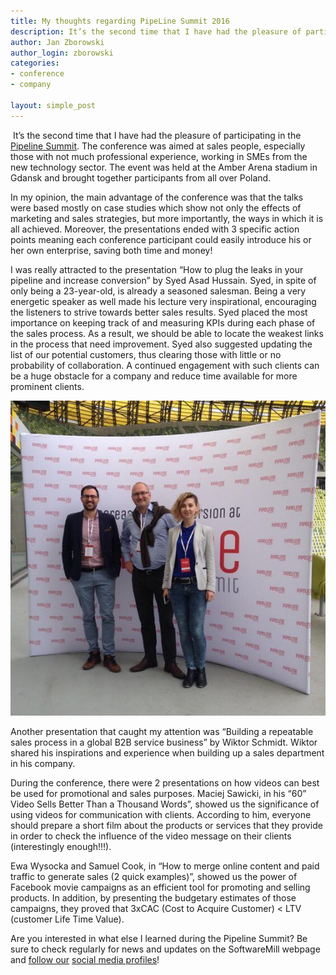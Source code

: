 ```yaml
---
title: My thoughts regarding PipeLine Summit 2016
description: It’s the second time that I have had the pleasure of participating in the Pipeline Summit. The conference was aimed at sales people, especially those with not much professional experience, working in SMEs from the new technology sector. The event was held at the Amber Arena stadium in Gdansk and brought together participants from all over Poland.
author: Jan Zborowski
author_login: zborowski
categories:
- conference
- company

layout: simple_post
---
```

​
It’s the second time that I have had the pleasure of participating in the [Pipeline Summit](http://www.pipelinesummit.com/). The conference was aimed at sales people, especially those with not much professional experience, working in SMEs from the new technology sector. The event was held at the Amber Arena stadium in Gdansk and brought together participants from all over Poland.
 
In my opinion, the main advantage of the conference was that the talks were based mostly on case studies which show not only the effects of marketing and sales strategies, but more importantly, the ways in which it is all achieved. Moreover, the presentations ended with 3 specific action points meaning each conference participant could easily introduce his or her own enterprise, saving both time and money!
 
I was really attracted to the presentation “How to plug the leaks in your pipeline and increase conversion” by Syed Asad Hussain. Syed, in spite of only being a 23-year-old, is already a seasoned salesman. Being a very energetic speaker as well made his lecture very inspirational, encouraging the listeners to strive towards better sales results. Syed placed the most importance on keeping track of and measuring KPIs during each phase of the sales process. As a result, we should be able to locate the weakest links in the process that need improvement. Syed also suggested updating the list of our potential customers, thus clearing those with little or no probability of collaboration. A continued engagement with such clients can be a huge obstacle for a company and reduce time available for more prominent clients.

![Kasia, Jesper and Jasiek at the Pipeline Summit in Gdansk](/img/uploads/2016/07/pipeline_conf.jpg)

Another presentation that caught my attention was “Building a repeatable sales process in a global B2B service business” by Wiktor Schmidt. Wiktor shared his inspirations and experience when building up a sales department in his company.

During the conference, there were 2 presentations on how videos can best be used for promotional and sales purposes. Maciej Sawicki, in his “60” Video Sells Better Than a Thousand Words”, showed us the significance of using videos for communication with clients. According to him, everyone should prepare a short film about the products or services that they provide in order to check the influence of the video message on their clients (interestingly enough!!!).

Ewa Wysocka and Samuel Cook, in “How to merge online content and paid traffic to generate sales (2 quick examples)”, showed us the power of Facebook movie campaigns as an efficient tool for promoting and selling products. In addition, by presenting the budgetary estimates of those campaigns, they proved that 3xCAC (Cost to Acquire Customer) < LTV (customer Life Time Value).

Are you interested in what else I learned during the Pipeline Summit? Be sure to check regularly for news and updates on the SoftwareMill webpage and [follow our](https://twitter.com/softwaremill) [social media profiles](https://www.facebook.com/SoftwareMill/)!
